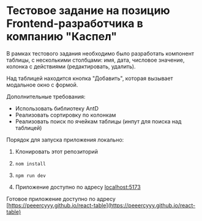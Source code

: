 # Тестовое задание на позицию Frontend-разработчика в компанию **"Каспел"**

В рамках тестового задания необходимо было разработать компонент таблицы, с несколькими столбцами: имя, дата, числовое значение, колонка с действиями (редактировать, удалить).

Над таблицей находится кнопка "Добавить", которая вызывает модальное окно с формой.

Дополнительные требования:

- Использовать библиотеку AntD
- Реализовать сортировку по колонкам
- Реализовать поиск по ячейкам таблицы (инпут для поиска над таблицей)

Порядок для запуска приложения локально:

1. Клонировать этот репозиторий
2. ```
   nom install
   ```
3. ```
   npm run dev
   ```

4. Приложение доступно по адресу [localhost:5173](localhost:5173)

Готовое приложение доступно по адресу [https://peeercyyy.github.io/react-table](https://peeercyyy.github.io/react-table)
